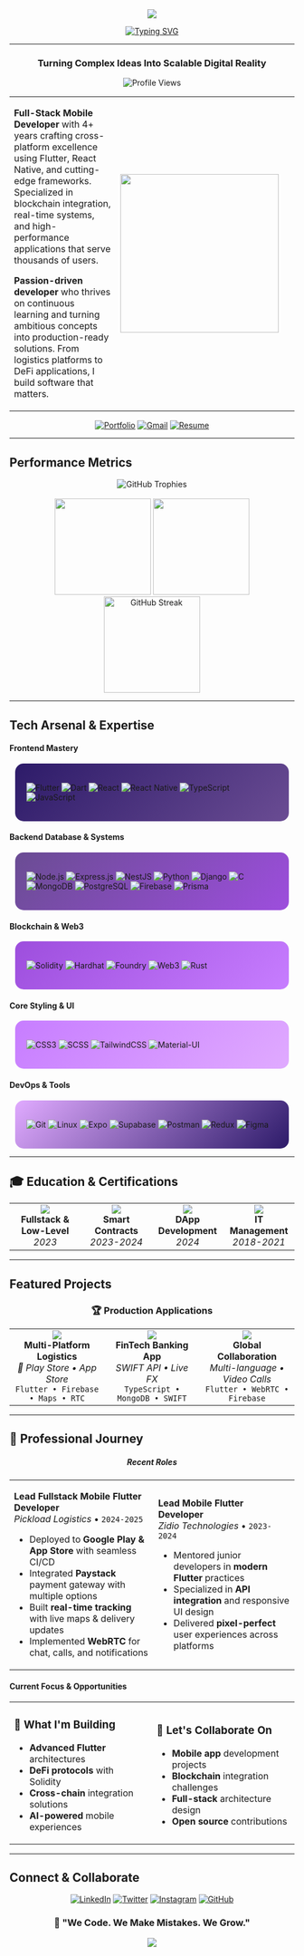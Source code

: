 <div align="center">
  <img src="https://capsule-render.vercel.app/api?type=waving&color=gradient&customColorList=12,20,24,25,27&height=280&section=header&text=Justice%20Andrew%20Chukwuweike&fontSize=45&fontColor=fff&animation=fadeIn&fontAlignY=38&desc=Fullstack%20Mobile%20Web%20%7C%20Blockchain%20SmartContracts%20%7C%20DeFi%20and%20DApps&descAlignY=51&descAlign=62"/>
</div>

<div align="center">
  
  [![Typing SVG](https://readme-typing-svg.herokuapp.com?font=Orbitron&size=24&duration=3000&pause=1000&color=9D4EDD&center=true&vCenter=true&width=600&lines=4%2B+Years+Mobile+Development;Smart+Contract+Integration+Expert;Cross-Platform+App+Architect;Blockchain+%26+Web3+Enthusiast;Always+Pushing+Tech+Boundaries)](https://git.io/typing-svg)
  
</div>

---

<div align="center">

### **Turning Complex Ideas Into Scalable Digital Reality**

<img src="https://komarev.com/ghpvc/?username=unawarexi&label=Profile%20Views&color=9D4EDD&style=for-the-badge" alt="Profile Views" />
<table>
<tr>
<td>

**Full-Stack Mobile Developer** with 4+ years crafting cross-platform excellence using Flutter, React Native, and cutting-edge frameworks. Specialized in blockchain integration, real-time systems, and high-performance applications that serve thousands of users.

**Passion-driven developer** who thrives on continuous learning and turning ambitious concepts into production-ready solutions. From logistics platforms to DeFi applications, I build software that matters.

</td>
<td width="300">
<img src="https://user-images.githubusercontent.com/74038190/229223263-cf2e4b07-2615-4f87-9c38-e37600f8381a.gif" width="280"/>
</td>
</tr>
</table>

[![Portfolio](https://img.shields.io/badge/🌐_Portfolio-6A0DAD?style=for-the-badge&logoColor=white)](https://dev-andrewcorp.onrender.com/)
[![Gmail](https://img.shields.io/badge/📧_Email-9D4EDD?style=for-the-badge&logoColor=white)](mailto:chukwuweike.work@gmail.com)
[![Resume](https://img.shields.io/badge/📄_Resume-8B5A8C?style=for-the-badge&logoColor=white)](https://drive.google.com/file/d/1jb4Zm_mv-Shcp5VYv-rfJ2qWipObS5p6/view?usp=drive_link)

</div>

---

## **Performance Metrics**

<div align="center">
  <img src="https://github-profile-trophy.vercel.app/?username=unawarexi&theme=discord&row=1&column=7&margin-w=10&margin-h=10&no-bg=true" alt="GitHub Trophies"/>
</div>

<br/>

<div align="center">
  <img height="170em" src="https://github-readme-stats.vercel.app/api?username=unawarexi&show_icons=true&theme=midnight-purple&include_all_commits=true&count_private=true&border_radius=15&bg_color=0D1117&title_color=9D4EDD&icon_color=C77DFF&text_color=E0E6ED&border_color=6A4C93"/>
  <img height="170em" src="https://github-readme-stats.vercel.app/api/top-langs/?username=unawarexi&layout=compact&langs_count=10&theme=midnight-purple&border_radius=15&bg_color=0D1117&title_color=9D4EDD&text_color=E0E6ED&border_color=6A4C93"/>
  <img height="170em" src="https://github-readme-streak-stats.herokuapp.com/?user=unawarexi&theme=midnight-purple&background=0D1117&ring=9D4EDD&fire=C77DFF&currStreakLabel=E0E6ED&border_radius=15" alt="GitHub Streak"/>
</div>

---


## **Tech Arsenal & Expertise**

<div align="start">

#### **Frontend Mastery**
<div style="background: linear-gradient(135deg, #2D1B69 0%, #6A4C93 100%); border-radius: 15px; padding: 20px; margin: 10px;">

![Flutter](https://img.shields.io/badge/Flutter-02569B?style=for-the-badge&logo=flutter&logoColor=white&labelColor=2D1B69)
![Dart](https://img.shields.io/badge/Dart-0175C2?style=for-the-badge&logo=dart&logoColor=white&labelColor=2D1B69)
![React](https://img.shields.io/badge/React-20232A?style=for-the-badge&logo=react&logoColor=61DAFB&labelColor=2D1B69)
![React Native](https://img.shields.io/badge/React_Native-20232A?style=for-the-badge&logo=react&logoColor=61DAFB&labelColor=2D1B69)
![TypeScript](https://img.shields.io/badge/TypeScript-007ACC?style=for-the-badge&logo=typescript&logoColor=white&labelColor=2D1B69)
![JavaScript](https://img.shields.io/badge/JavaScript-F7DF1E?style=for-the-badge&logo=javascript&logoColor=black&labelColor=2D1B69)

</div>

#### **Backend Database & Systems**
<div style="background: linear-gradient(135deg, #6A4C93 0%, #9D4EDD 100%); border-radius: 15px; padding: 20px; margin: 10px;">

![Node.js](https://img.shields.io/badge/Node.js-43853D?style=for-the-badge&logo=node.js&logoColor=white&labelColor=6A4C93)
![Express.js](https://img.shields.io/badge/Express.js-404D59?style=for-the-badge&logo=express&logoColor=white&labelColor=6A4C93)
![NestJS](https://img.shields.io/badge/NestJS-E0234E?style=for-the-badge&logo=nestjs&logoColor=white&labelColor=6A4C93)
![Python](https://img.shields.io/badge/Python-3776AB?style=for-the-badge&logo=python&logoColor=white)
![Django](https://img.shields.io/badge/Django-092E20?style=for-the-badge&logo=django&logoColor=white)
![C](https://img.shields.io/badge/C-00599C?style=for-the-badge&logo=c&logoColor=white&labelColor=C77DFF)
![MongoDB](https://img.shields.io/badge/MongoDB-4EA94B?style=for-the-badge&logo=mongodb&logoColor=white&labelColor=6A4C93)
![PostgreSQL](https://img.shields.io/badge/PostgreSQL-316192?style=for-the-badge&logo=postgresql&logoColor=white&labelColor=6A4C93)
![Firebase](https://img.shields.io/badge/Firebase-039BE5?style=for-the-badge&logo=Firebase&logoColor=white&labelColor=6A4C93)
![Prisma](https://img.shields.io/badge/Prisma-2D3748?style=for-the-badge&logo=prisma&logoColor=white)


</div>

#### **Blockchain & Web3**
<div style="background: linear-gradient(135deg, #9D4EDD 0%, #C77DFF 100%); border-radius: 15px; padding: 20px; margin: 10px;">

![Solidity](https://img.shields.io/badge/Solidity-363636?style=for-the-badge&logo=solidity&logoColor=white&labelColor=9D4EDD)
![Hardhat](https://img.shields.io/badge/Hardhat-FFF100?style=for-the-badge&logo=hardhat&logoColor=black&labelColor=9D4EDD)
![Foundry](https://img.shields.io/badge/Foundry-1E1E1E?style=for-the-badge&logoColor=white&labelColor=9D4EDD)
![Web3](https://img.shields.io/badge/Web3-F16822?style=for-the-badge&logo=web3.js&logoColor=white&labelColor=9D4EDD)
![Rust](https://img.shields.io/badge/Rust-000000?style=for-the-badge&logo=rust&logoColor=white&labelColor=C77DFF)

</div>

#### **Core Styling & UI**
<div style="background: linear-gradient(135deg, #C77DFF 0%, #E0AAFF 100%); border-radius: 15px; padding: 20px; margin: 10px;">

![CSS3](https://img.shields.io/badge/CSS3-1572B6?style=for-the-badge&logo=css3&logoColor=white&labelColor=C77DFF)
![SCSS](https://img.shields.io/badge/SCSS-CC6699?style=for-the-badge&logo=sass&logoColor=white&labelColor=C77DFF)
![TailwindCSS](https://img.shields.io/badge/Tailwind_CSS-38B2AC?style=for-the-badge&logo=tailwind-css&logoColor=white&labelColor=C77DFF)
![Material-UI](https://img.shields.io/badge/MUI-0081CB?style=for-the-badge&logo=material-ui&logoColor=white&labelColor=C77DFF)

</div>

#### **DevOps & Tools**
<div style="background: linear-gradient(135deg, #E0AAFF 0%, #2D1B69 100%); border-radius: 15px; padding: 20px; margin: 10px;">

![Git](https://img.shields.io/badge/Git-F05032?style=for-the-badge&logo=git&logoColor=white&labelColor=E0AAFF)
![Linux](https://img.shields.io/badge/Linux-FCC624?style=for-the-badge&logo=linux&logoColor=black&labelColor=E0AAFF)
![Expo](https://img.shields.io/badge/Expo-000020?style=for-the-badge&logo=expo&logoColor=white&labelColor=E0AAFF)
![Supabase](https://img.shields.io/badge/Supabase-3ECF8E?style=for-the-badge&logo=supabase&logoColor=white&labelColor=E0AAFF)
![Postman](https://img.shields.io/badge/Postman-FF6C37?style=for-the-badge&logo=postman&logoColor=white)
![Redux](https://img.shields.io/badge/Redux-593D88?style=for-the-badge&logo=redux&logoColor=white&labelColor=E0AAFF)
![Figma](https://img.shields.io/badge/Figma-F24E1E?style=for-the-badge&logo=figma&logoColor=white)

</div>

</div>

---

## 🎓 **Education & Certifications**

<table width="100%">
<tr>
<td width="25%" align="center">
<img src="https://img.shields.io/badge/ALX_Africa-Software_Engineering-FF6B35?style=for-the-badge&logoColor=white" />
<br><strong>Fullstack & Low-Level</strong>
<br><em>2023</em>
</td>
<td width="25%" align="center">
<img src="https://img.shields.io/badge/Cyfrin_Updraft-Web3_Blockchain-6366F1?style=for-the-badge&logoColor=white" />
<br><strong>Smart Contracts</strong>
<br><em>2023-2024</em>
</td>
<td width="25%" align="center">
<img src="https://img.shields.io/badge/Alchemy-Ethereum_Development-4F46E5?style=for-the-badge&logoColor=white" />
<br><strong>DApp Development</strong>
<br><em>2024</em>
</td>
<td width="25%" align="center">
<img src="https://img.shields.io/badge/UNIDEL-Network_Administration-059669?style=for-the-badge&logoColor=white" />
<br><strong>IT Management</strong>
<br><em>2018-2021</em>
</td>
</tr>
</table>

---

## **Featured Projects**

<div align="center">

### 🏆 **Production Applications**

<table>
<tr>
<td width="33%" align="center">
<img src="https://img.shields.io/badge/Flutter-Pickload_Logistics-02569B?style=for-the-badge&logo=flutter&logoColor=white"/>
<br>
<strong>Multi-Platform Logistics</strong>
<br>
<em>📱 Play Store • App Store</em>
<br>
<code>Flutter • Firebase • Maps • RTC</code>
</td>
<td width="33%" align="center">
<img src="https://img.shields.io/badge/React_Native-Access_Banking-20232A?style=for-the-badge&logo=react&logoColor=61DAFB"/>
<br>
<strong>FinTech Banking App</strong>
<br>
<em>SWIFT API • Live FX</em>
<br>
<code>TypeScript • MongoDB • SWIFT</code>
</td>
<td width="33%" align="center">
<img src="https://img.shields.io/badge/Flutter-Team_Workspace-02569B?style=for-the-badge&logo=flutter&logoColor=white"/>
<br>
<strong>Global Collaboration</strong>
<br>
<em>Multi-language • Video Calls</em>
<br>
<code>Flutter • WebRTC • Firebase</code>
</td>
</tr>
</table>

</div>

---

## 💼 **Professional Journey**

<div align="center">

##### **Recent Roles**

<table width="100%">
<tr>
<td>

**Lead Fullstack Mobile Flutter Developer**  
*Pickload Logistics* • `2024-2025`
- Deployed to **Google Play & App Store** with seamless CI/CD
- Integrated **Paystack** payment gateway with multiple options
- Built **real-time tracking** with live maps & delivery updates
- Implemented **WebRTC** for chat, calls, and notifications

</td>
<td>

**Lead Mobile Flutter Developer**  
*Zidio Technologies* • `2023-2024`
- Mentored junior developers in **modern Flutter** practices
- Specialized in **API integration** and responsive UI design
- Delivered **pixel-perfect** user experiences across platforms

</td>
</tr>
</table>

</div>


#### **Current Focus & Opportunities**

<div align="center">

<table>
<tr>
<td width="50%" align="start">

### 🌱 **What I'm Building**
- **Advanced Flutter** architectures
- **DeFi protocols** with Solidity
- **Cross-chain** integration solutions
- **AI-powered** mobile experiences

</td>
<td width="50%" align="start">

### 🤝 **Let's Collaborate On**
- **Mobile app** development projects
- **Blockchain** integration challenges  
- **Full-stack** architecture design
- **Open source** contributions

</td>
</tr>
</table>

</div>

---

## **Connect & Collaborate**

<div align="center">
  
[![LinkedIn](https://img.shields.io/badge/LinkedIn-0077B5?style=for-the-badge&logo=linkedin&logoColor=white&labelColor=2D1B69)](https://linkedin.com/in/andrew-j-chukwuweike-se)
[![Twitter](https://img.shields.io/badge/Twitter-1DA1F2?style=for-the-badge&logo=twitter&logoColor=white&labelColor=6A4C93)](https://twitter.com/d_unaware)
[![Instagram](https://img.shields.io/badge/Instagram-E4405F?style=for-the-badge&logo=instagram&logoColor=white&labelColor=9D4EDD)](https://instagram.com/the_andrewscorp)
[![GitHub](https://img.shields.io/badge/GitHub-100000?style=for-the-badge&logo=github&logoColor=white&labelColor=C77DFF)](https://github.com/unawarexi)

</div>


<div align="center">
  
### 💜 **"We Code. We Make Mistakes. We Grow."**


 <img src="https://capsule-render.vercel.app/api?type=waving&color=gradient&customColorList=12,20,24,25,27&height=100&section=footer&text=✨%20Building%20the%20future,%20one%20commit%20at%20a%20time%20✨&fontColor=fff&fontSize=16"/>

</div>
